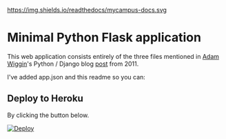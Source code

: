 https://img.shields.io/readthedocs/mycampus-docs.svg

# Minimal Python Flask application
This web application consists entirely of the three files mentioned in [Adam Wiggin](https://blog.heroku.com/authors/adam-wiggins)'s Python / Django blog [post](https://blog.heroku.com/python_and_django) from 2011.

I've added app.json and this readme so you can:

## Deploy to Heroku
By clicking the button below.

[![Deploy](https://www.herokucdn.com/deploy/button.svg)](https://heroku.com/deploy)
